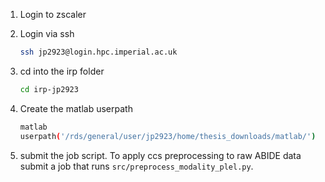 1. Login to zscaler

2. Login via ssh

   ```bash
   ssh jp2923@login.hpc.imperial.ac.uk
   ```

3. cd into the irp folder

   ```bash
   cd irp-jp2923
   ```

4. Create the matlab userpath

   ```bash
   matlab
   userpath('/rds/general/user/jp2923/home/thesis_downloads/matlab/')
   ```

5. submit the job script. To apply ccs preprocessing to raw ABIDE data submit a job that runs `src/preprocess_modality_plel.py`.


